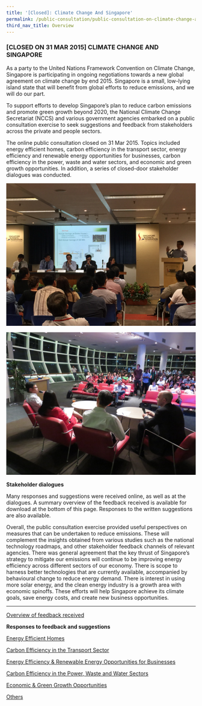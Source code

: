 ```yaml
---
title: '[Closed]: Climate Change And Singapore'
permalink: /public-consultation/public-consultation-on-climate-change-and-singapore/
third_nav_title: Overview
---
```


### [CLOSED ON 31 MAR 2015] CLIMATE CHANGE AND SINGAPORE

As a party to the United Nations Framework Convention on Climate Change, Singapore is participating in ongoing negotiations towards a new global agreement on climate change by end 2015. Singapore is a small, low-lying island state that will benefit from global efforts to reduce emissions, and we will do our part.

To support efforts to develop Singapore’s plan to reduce carbon emissions and promote green growth beyond 2020, the National Climate Change Secretariat (NCCS) and various government agencies embarked on a public consultation exercise to seek suggestions and feedback from stakeholders across the private and people sectors.

The online public consultation closed on 31 Mar 2015. Topics included energy efficient homes, carbon efficiency in the transport sector, energy efficiency and renewable energy opportunities for businesses, carbon efficiency in the power, waste and water sectors, and economic and green growth opportunities. In addition, a series of closed-door stakeholder dialogues was conducted.

<a href="/images/stakeholder-dialogues.jpg" target="_blank"> ![Stakeholder dialogues](/images/stakeholder-dialogues.jpg "Stakeholder dialogues")</a>

<a href="/images/stakeholder-dialogues1.jpg" target="_blank"> ![Stakeholder dialogues](/images/stakeholder-dialogues1.jpg "Stakeholder dialogues")</a>

**Stakeholder dialogues**

Many responses and suggestions were received online, as well as at the dialogues. A summary overview of the feedback received is available for download at the bottom of this page. Responses to the written suggestions are also available.

Overall, the public consultation exercise provided useful perspectives on measures that can be undertaken to reduce emissions. These will complement the insights obtained from various studies such as the national technology roadmaps, and other stakeholder feedback channels of relevant agencies. There was general agreement that the key thrust of Singapore’s strategy to mitigate our emissions will continue to be improving energy efficiency across different sectors of our economy. There is scope to harness better technologies that are currently available, accompanied by behavioural change to reduce energy demand. There is interest in using more solar energy, and the clean energy industry is a growth area with economic spinoffs. These efforts will help Singapore achieve its climate goals, save energy costs, and create new business opportunities.

___

[<a href="/docs/default-source/default-document-library/nccs-public-consultation-overview-(june-2015).pdf" target="_blank">Overview of feedback received</a>](/docs/default-source/default-document-library/nccs-public-consultation-overview-(june-2015).pdf)

**Responses to feedback and suggestions**

[<a href="/docs/default-source/default-document-library/responses-to-feedback-and-suggestions-on-energy-efficient-homes-2-(june-2015).pdf" target="_blank">Energy Efficient Homes</a>](/docs/default-source/default-document-library/responses-to-feedback-and-suggestions-on-energy-efficient-homes-2-(june-2015).pdf)

[<a href="/docs/default-source/default-document-library/responses_to_transport_sector_suggestions_(updated).pdf" target="_blank">Carbon Efficiency in the Transport Sector</a>](/docs/default-source/default-document-library/responses_to_transport_sector_suggestions_(updated).pdf)

[<a href="/docs/default-source/default-document-library/responses-to-feedback-and-suggestions-on-ee-and-re-opportunities-for-businesses-(june-2015).pdf" target="_blank">Energy Efficiency & Renewable Energy Opportunities for Businesses</a>](/docs/default-source/default-document-library/responses-to-feedback-and-suggestions-on-ee-and-re-opportunities-for-businesses-(june-2015).pdf)

[<a href="/docs/default-source/default-document-library/responses-to-feedback-and-suggestions-on-carbon-efficiency-in-the-power-waste-water-sectors-2-(june-2015).pdf?sfvrsn=d42094d9_0" target="_blank">Carbon Efficiency in the Power, Waste and Water Sectors</a>](/docs/default-source/default-document-library/responses-to-feedback-and-suggestions-on-carbon-efficiency-in-the-power-waste-water-sectors-2-(june-2015).pdf?sfvrsn=d42094d9_0)

[<a href="/docs/default-source/default-document-library/responses-to-feedback-and-suggestions-on-economic-and-green-growth-opportunities-(june-2015).pdf?sfvrsn=b45e7523_0" target="_blank">Economic & Green Growth Opportunities</a>](/docs/default-source/default-document-library/responses-to-feedback-and-suggestions-on-economic-and-green-growth-opportunities-(june-2015).pdf?sfvrsn=b45e7523_0)

[<a href="/docs/default-source/default-document-library/responses-to-other-suggestions-(june-2015).pdf?sfvrsn=6f5bb939_0" target="_blank">Others</a>](/docs/default-source/default-document-library/responses-to-other-suggestions-(june-2015).pdf?sfvrsn=6f5bb939_0)






